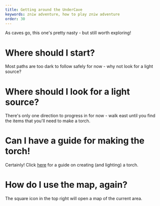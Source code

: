 ```yaml
---
title: Getting around the UnderCave
keywords: zniw adventure, how to play zniw adventure
order: 30
---
```


As caves go, this one's pretty nasty - but still worth exploring!

# Where should I start?
Most paths are too dark to follow safely for now - why not look for a light source?

# Where should I look for a light source?
There's only one direction to progress in for now - walk east until you find the items that you'll need to make a torch.

# Can I have a guide for making the torch!
Certainly! Click [here](torch.md) for a guide on creating (and lighting) a torch.

# How do I use the map, again?
The square icon in the top right will open a map of the current area.